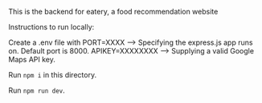 This is the backend for eatery, a food recommendation website

Instructions to run locally:

Create a .env file with
PORT=XXXX --> Specifying the express.js app runs on. Default port is 8000.
APIKEY=XXXXXXXX --> Supplying a valid Google Maps API key.

Run `npm i` in this directory.

Run `npm run dev`.



